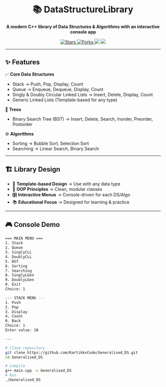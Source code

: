 <h1 align="center">📚 DataStructureLibrary</h1>

<p align="center">
  <b>A modern C++ library of Data Structures & Algorithms with an interactive console app</b>  
</p>

<p align="center">
  <a href="https://github.com/your-username/DataStructureLibrary/stargazers">
    <img src="https://img.shields.io/github/stars/your-username/DataStructureLibrary?style=for-the-badge" alt="Stars"/>
  </a>
  <a href="https://github.com/your-username/DataStructureLibrary/network/members">
    <img src="https://img.shields.io/github/forks/your-username/DataStructureLibrary?style=for-the-badge" alt="Forks"/>
  </a>
  <img src="https://img.shields.io/badge/C++-11%2B-blue?style=for-the-badge&logo=cplusplus" />
  <img src="https://img.shields.io/badge/License-MIT-green?style=for-the-badge" />
</p>

---

## ✨ Features  

✅ **Core Data Structures**  
- Stack → Push, Pop, Display, Count  
- Queue → Enqueue, Dequeue, Display, Count  
- Singly & Doubly Circular Linked Lists → Insert, Delete, Display, Count  
- Generic Linked Lists (Template-based for any type)  

🌳 **Trees**  
- Binary Search Tree (BST) → Insert, Delete, Search, Inorder, Preorder, Postorder  

⚙️ **Algorithms**  
- Sorting → Bubble Sort, Selection Sort  
- Searching → Linear Search, Binary Search  

---

## 🏗️ Library Design  

- 🔧 **Template-based Design** → Use with any data type  
- 🧱 **OOP Principles** → Clean, modular classes  
- 🎛️ **Interactive Menus** → Console-driven for each DS/Algo  
- 📚 **Educational Focus** → Designed for learning & practice  

---

## 🎮 Console Demo  

```bash
=== MAIN MENU ===
1. Stack
2. Queue
3. SinglyCLL
4. DoublyCLL
5. BST
6. Sorting
7. Searching
8. SinglyLGen
9. DoublyLGen
0. Exit
Choice: 1

--- STACK MENU ---
1. Push
2. Pop
3. Display
4. Count
0. Back
Choice: 1
Enter value: 10

---

# Clone repository
git clone https://github.com/KartikkxCode/Generalised_DS.git
cd Generalised_DS

# Compile
g++ main.cpp -o Generalised_DS
# Run
./Generalised_DS


